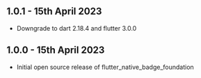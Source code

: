 ## 1.0.1 - 15th April 2023

- Downgrade to dart 2.18.4 and flutter 3.0.0

## 1.0.0 - 15th April 2023

- Initial open source release of flutter_native_badge_foundation
